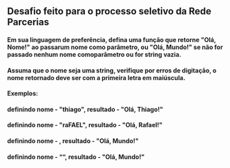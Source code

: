 ## Desafio feito para o processo seletivo da Rede Parcerias

#### Em sua linguagem de preferência, defina uma função que retorne "Olá, Nome!" ao passarum nome como parâmetro, ou "Olá, Mundo!" se não for passado nenhum nome comoparâmetro ou for string vazia.
#### Assuma que o nome seja uma string, verifique por erros de digitação, o nome retornado deve ser com a primeira letra em maiúscula.

####  Exemplos:
####  definindo nome - "thiago", resultado - "Olá, Thiago!"
####  definindo nome - "raFAEL", resultado - "Olá, Rafael!"
####  definindo nome - , resultado - "Olá, Mundo!"
####  definindo nome - ““, resultado - "Olá, Mundo!"
